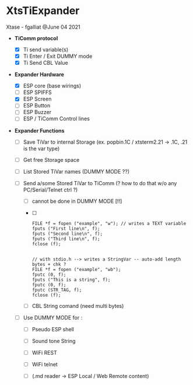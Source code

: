# XtsTiExpander

Xtase - fgalliat @June 04  2021

- **TiComm protocol**
  - [x] Ti send variable(s)
  - [x] Ti Enter / Exit DUMMY mode
  - [x] Ti Send CBL Value
  
- **Expander Hardware**
  - [x] ESP core (base wirings)
  - [ ] ESP SPIFFS
  - [x] ESP Screen
  - [ ] ESP Button
  - [ ] ESP Buzzer
  - [ ] ESP / TiComm Control lines

- **Expander Functions**

  - [ ] Save TiVar to internal Storage (ex. popbin.1C / xtsterm2.21 -> .1C, .21 is the var type)

  - [ ] Get free Storage space

  - [ ] List Stored TiVar names (DUMMY MODE ??)

  - [ ] Send a/some Stored TiVar to TiComm (? how to do that w/o any PC/Serial/Telnet ctrl ?)

    - [ ] cannot be done in DUMMY MODE [!!]

    - [ ] ```
      FILE *f = fopen ("example", "w"); // writes a TEXT variable
      fputs ("First line\n", f);
      fputs ("Second line\n", f);
      fputs ("Third line\n", f);
      fclose (f);
      
      
      // with stdio.h --> writes a StringVar -- auto-add length bytes + chk ?
      FILE *f = fopen ("example", "wb");
      fputc (0, f);
      fputs ("This is a string", f);
      fputc (0, f);
      fputc (STR_TAG, f);
      fclose (f);
      ```
      
      
      
    - [ ] CBL String comand (need multi bytes)
  
  - [ ] Use DUMMY MODE for :
  
    - [ ] Pseudo ESP shell
    - [ ] Sound tone String
    - [ ] WiFi REST
    - [ ] WiFi telnet
    - [ ] (.md reader -> ESP Local / Web Remote content)

